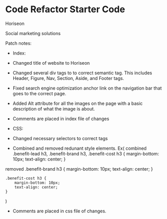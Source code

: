 # Code Refactor Starter Code

Horiseon

Social marketing solutions

Patch notes:

* Index:
- Changed title of website to Horiseon

- Changed several div tags to to correct semantic tag. This includes Header, Figure, Nav, Section, Aside, and Footer tags.

- Fixed search engine optimization anchor link on the navigation bar that goes to the correct page.

- Added Alt attribute for all the images on the page with a basic description of what the image is about.

- Comments are placed in index file of changes

* CSS:

- Changed necessary selectors to correct tags

- Combined and removed redunant style elements. 
Ex(
combined
    .benefit-lead h3, .benefit-brand h3, .benefit-cost h3 {
        margin-bottom: 10px;
        text-align: center;
    }

removed
    .benefit-brand h3 {
        margin-bottom: 10px;
        text-align: center;
    }

    .benefit-cost h3 {
        margin-bottom: 10px;
        text-align: center;
    }
)

- Comments are placed in css file of changes.